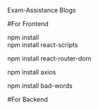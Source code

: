 Exam-Assistance Blogs

#For Frontend

npm install
<br>
npm install react-scripts
<br>

npm install react-router-dom
<br>

npm install axios
<br>

npm install bad-words
<br>

#For Backend


